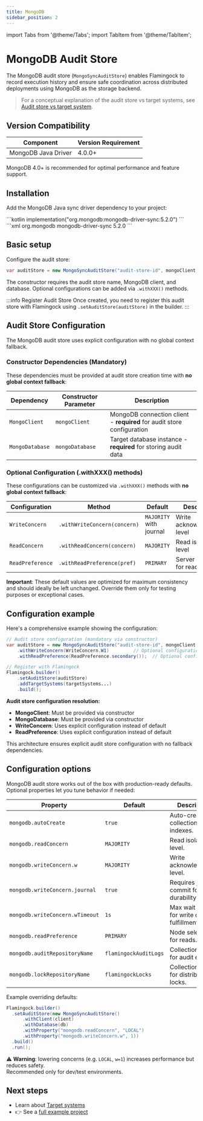 ```yaml
---
title: MongoDB
sidebar_position: 2
---
```


import Tabs from '@theme/Tabs';
import TabItem from '@theme/TabItem';

# MongoDB Audit Store

The MongoDB audit store (`MongoSyncAuditStore`) enables Flamingock to record execution history and ensure safe coordination across distributed deployments using MongoDB as the storage backend.

> For a conceptual explanation of the audit store vs target systems, see [Audit store vs target system](../../overview/audit-store-vs-target-system.md).

## Version Compatibility

| Component | Version Requirement |
|-----------|-------------------|
| MongoDB Java Driver | 4.0.0+ |

MongoDB 4.0+ is recommended for optimal performance and feature support.

## Installation

Add the MongoDB Java sync driver dependency to your project:

<Tabs groupId="gradle_maven">
  <TabItem value="gradle" label="Gradle" default>
```kotlin
implementation("org.mongodb:mongodb-driver-sync:5.2.0")
```
  </TabItem>
  <TabItem value="maven" label="Maven">
```xml
<dependency>
    <groupId>org.mongodb</groupId>
    <artifactId>mongodb-driver-sync</artifactId>
    <version>5.2.0</version> <!-- 4.0.0+ supported -->
</dependency>
```
  </TabItem>
</Tabs>

## Basic setup

Configure the audit store:

```java
var auditStore = new MongoSyncAuditStore("audit-store-id", mongoClient, mongoDatabase);
```

The constructor requires the audit store name, MongoDB client, and database. Optional configurations can be added via `.withXXX()` methods.

:::info Register Audit Store
Once created, you need to register this audit store with Flamingock using `.setAuditStore(auditStore)` in the builder.
:::

## Audit Store Configuration

The MongoDB audit store uses explicit configuration with no global context fallback.

### Constructor Dependencies (Mandatory)

These dependencies must be provided at audit store creation time with **no global context fallback**:

| Dependency | Constructor Parameter | Description |
|------------|----------------------|-------------|
| `MongoClient` | `mongoClient` | MongoDB connection client - **required** for audit store configuration |
| `MongoDatabase` | `mongoDatabase` | Target database instance - **required** for storing audit data |

### Optional Configuration (.withXXX() methods)

These configurations can be customized via `.withXXX()` methods with **no global context fallback**:

| Configuration | Method | Default | Description |
|---------------|--------|---------|-------------|
| `WriteConcern` | `.withWriteConcern(concern)` | `MAJORITY` with journal | Write acknowledgment level |
| `ReadConcern` | `.withReadConcern(concern)` | `MAJORITY` | Read isolation level |
| `ReadPreference` | `.withReadPreference(pref)` | `PRIMARY` | Server selection for reads |

**Important**: These default values are optimized for maximum consistency and should ideally be left unchanged. Override them only for testing purposes or exceptional cases.

## Configuration example

Here's a comprehensive example showing the configuration:

```java
// Audit store configuration (mandatory via constructor)
var auditStore = new MongoSyncAuditStore("audit-store-id", mongoClient, auditDatabase)
    .withWriteConcern(WriteConcern.W1)         // Optional configuration
    .withReadPreference(ReadPreference.secondary());  // Optional configuration

// Register with Flamingock
Flamingock.builder()
    .setAuditStore(auditStore)
    .addTargetSystems(targetSystems...)
    .build();
```

**Audit store configuration resolution:**
- **MongoClient**: Must be provided via constructor
- **MongoDatabase**: Must be provided via constructor
- **WriteConcern**: Uses explicit configuration instead of default
- **ReadPreference**: Uses explicit configuration instead of default

This architecture ensures explicit audit store configuration with no fallback dependencies.


## Configuration options

MongoDB audit store works out of the box with production-ready defaults.  
Optional properties let you tune behavior if needed:

| Property                        | Default        | Description                                                                 |
|---------------------------------|----------------|-----------------------------------------------------------------------------|
| `mongodb.autoCreate`            | `true`         | Auto-create collections and indexes.                                        |
| `mongodb.readConcern`           | `MAJORITY`     | Read isolation level.                                                       |
| `mongodb.writeConcern.w`        | `MAJORITY`     | Write acknowledgment level.                                                 |
| `mongodb.writeConcern.journal`  | `true`         | Requires journal commit for durability.                                     |
| `mongodb.writeConcern.wTimeout` | `1s`           | Max wait time for write concern fulfillment.                                |
| `mongodb.readPreference`        | `PRIMARY`      | Node selection for reads.                                                   |
| `mongodb.auditRepositoryName`   | `flamingockAuditLogs` | Collection name for audit entries.                                   |
| `mongodb.lockRepositoryName`    | `flamingockLocks`     | Collection name for distributed locks.                               |

Example overriding defaults:

```java
Flamingock.builder()
  .setAuditStore(new MongoSyncAuditStore()
      .withClient(client)
      .withDatabase(db)
      .withProperty("mongodb.readConcern", "LOCAL")
      .withProperty("mongodb.writeConcern.w", 1))
  .build()
  .run();
```

⚠️ **Warning**: lowering concerns (e.g. `LOCAL`, `w=1`) increases performance but reduces safety.  
Recommended only for dev/test environments.


## Next steps

- Learn about [Target systems](../../target-systems/introduction.md)  
- 👉 See a [full example project](https://github.com/flamingock/flamingock-examples/tree/master/mongodb)  
